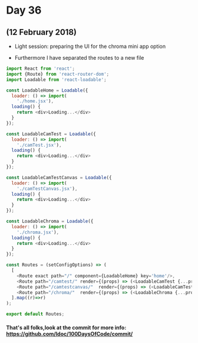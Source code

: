 # Day 36
## (12 February 2018)

* Light session: preparing the UI for the chroma mini app option

* Furthermore I have separated the routes to a new file

```javascript
import React from 'react';
import {Route} from 'react-router-dom';
import Loadable from 'react-loadable';

const LoadableHome = Loadable({
  loader: () => import(
    './home.jsx'),
  loading() {
    return <div>Loading...</div>
  }
});

const LoadableCamTest = Loadable({
  loader: () => import(
    './camTest.jsx'),
  loading() {
    return <div>Loading...</div>
  }
});

const LoadableCamTestCanvas = Loadable({
  loader: () => import(
    './camTestCanvas.jsx'),
  loading() {
    return <div>Loading...</div>
  }
});

const LoadableChroma = Loadable({
  loader: () => import(
    './chroma.jsx'),
  loading() {
    return <div>Loading...</div>
  }
});

const Routes = (setConfigOptions) => (
  [
    <Route exact path="/" component={LoadableHome} key='home'/>,
    <Route path="/camtest/" render={(props) => (<LoadableCamTest {...props} setConfigOptions = {setConfigOptions} />)} key='camTest'/>,
    <Route path="/camtestcanvas/"  render={(props) => (<LoadableCamTestCanvas {...props} setConfigOptions = {setConfigOptions}/>)}  key='camTestCanvas'/>,
    <Route path="/chroma/"  render={(props) => (<LoadableChroma {...props} setConfigOptions = {setConfigOptions}/>)}  key='chroma'/>
  ].map((r)=>r)
);

export default Routes;
```

#### That's all folks,look at the commit for more info: https://github.com/ldoc/100DaysOfCode/commit/

